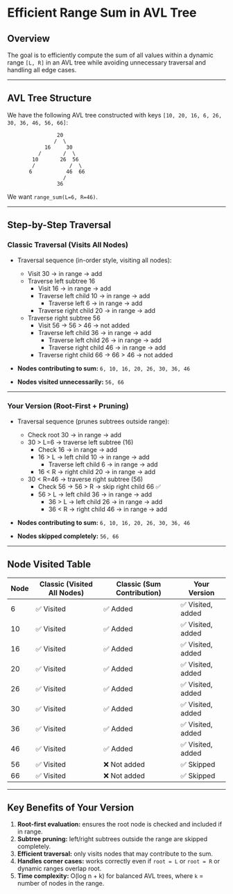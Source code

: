 # Efficient Range Sum in AVL Tree

## Overview
The goal is to efficiently compute the sum of all values within a dynamic range `[L, R]` in an AVL tree while avoiding unnecessary traversal and handling all edge cases.

---

## AVL Tree Structure

We have the following AVL tree constructed with keys `[10, 20, 16, 6, 26, 30, 36, 46, 56, 66]`:

                    20
                   /  \
                16     30
              /       /  \
            10       26  56
            /           /  \
           6           46  66
                      / 
                    36


We want `range_sum(L=6, R=46)`.

---

## Step-by-Step Traversal

### Classic Traversal (Visits All Nodes)
- Traversal sequence (in-order style, visiting all nodes):
  - Visit 30 → in range → add
  - Traverse left subtree 16
    - Visit 16 → in range → add
    - Traverse left child 10 → in range → add
      - Traverse left 6 → in range → add
    - Traverse right child 20 → in range → add
  - Traverse right subtree 56
    - Visit 56 → 56 > 46 → not added
    - Traverse left child 36 → in range → add
      - Traverse left child 26 → in range → add
      - Traverse right child 46 → in range → add
    - Traverse right child 66 → 66 > 46 → not added

- **Nodes contributing to sum:** `6, 10, 16, 20, 26, 30, 36, 46`  
- **Nodes visited unnecessarily:** `56, 66`  

---

### Your Version (Root-First + Pruning)
- Traversal sequence (prunes subtrees outside range):
  - Check root 30 → in range → add
  - 30 > L=6 → traverse left subtree (16)
    - Check 16 → in range → add
    - 16 > L → left child 10 → in range → add
      - Traverse left child 6 → in range → add
    - 16 < R → right child 20 → in range → add
  - 30 < R=46 → traverse right subtree (56)
    - Check 56 → 56 > R → skip right child 66 ✅
    - 56 > L → left child 36 → in range → add
      - 36 > L → left child 26 → in range → add
      - 36 < R → right child 46 → in range → add

- **Nodes contributing to sum:** `6, 10, 16, 20, 26, 30, 36, 46`  
- **Nodes skipped completely:** `56, 66`  

---

## Node Visited Table

| Node | Classic (Visited All Nodes) | Classic (Sum Contribution) | Your Version |
|------|----------------------------|---------------------------|--------------|
| 6    | ✅ Visited                 | ✅ Added                 | ✅ Visited, added |
| 10   | ✅ Visited                 | ✅ Added                 | ✅ Visited, added |
| 16   | ✅ Visited                 | ✅ Added                 | ✅ Visited, added |
| 20   | ✅ Visited                 | ✅ Added                 | ✅ Visited, added |
| 26   | ✅ Visited                 | ✅ Added                 | ✅ Visited, added |
| 30   | ✅ Visited                 | ✅ Added                 | ✅ Visited, added |
| 36   | ✅ Visited                 | ✅ Added                 | ✅ Visited, added |
| 46   | ✅ Visited                 | ✅ Added                 | ✅ Visited, added |
| 56   | ✅ Visited                 | ❌ Not added             | ✅ Skipped   |
| 66   | ✅ Visited                 | ❌ Not added             | ✅ Skipped   |

---

## Key Benefits of Your Version

1. **Root-first evaluation:** ensures the root node is checked and included if in range.  
2. **Subtree pruning:** left/right subtrees outside the range are skipped completely.  
3. **Efficient traversal:** only visits nodes that may contribute to the sum.  
4. **Handles corner cases:** works correctly even if `root = L` or `root = R` or dynamic ranges overlap root.  
5. **Time complexity:** O(log n + k) for balanced AVL trees, where `k` = number of nodes in the range.




